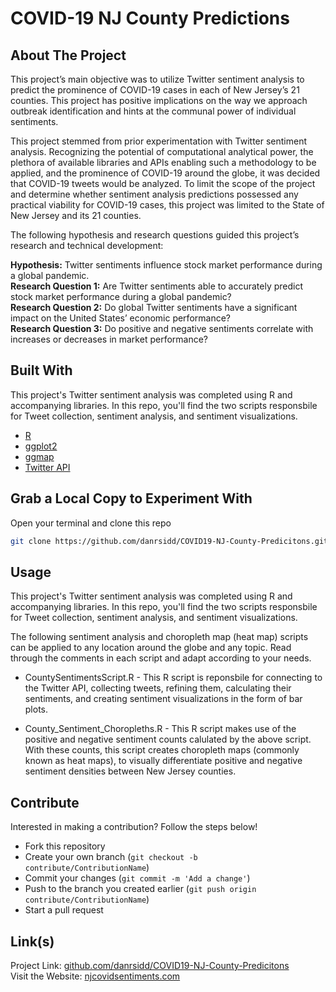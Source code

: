 # COVID-19 NJ County Predictions

## About The Project

This project’s main objective was to utilize Twitter sentiment analysis to predict the prominence of COVID-19 cases in each of New Jersey’s 21 counties. This project has positive implications on the way we approach outbreak identification and hints at the communal power of individual sentiments.

This project stemmed from prior  experimentation with Twitter sentiment analysis. Recognizing the potential of computational analytical power, the plethora of available libraries and APIs enabling such a methodology to be applied, and the prominence of COVID-19 around the globe, it was decided that COVID-19 tweets would be analyzed. To limit the scope of the project and determine whether sentiment analysis predictions possessed any practical viability for COVID-19 cases, this project was limited to the State of New Jersey and its 21 counties.

The following hypothesis and research questions guided this project’s research and technical development:  

**Hypothesis:** Twitter sentiments influence stock market performance during a global pandemic.  
**Research Question 1:** Are Twitter sentiments able to accurately predict stock market performance during a global pandemic?  
**Research Question 2:** Do global Twitter sentiments have a significant impact on the United States’ economic performance?  
**Research Question 3:** Do positive and negative sentiments correlate with increases or decreases in market performance?

## Built With

This project's Twitter sentiment analysis was completed using R and accompanying libraries. In this repo, you'll find the two scripts responsbile for Tweet collection, sentiment analysis, and sentiment visualizations.

* [R](https://www.r-project.org)
* [ggplot2](https://ggplot2.tidyverse.org)
* [ggmap](https://cran.r-project.org/web/packages/ggmap/ggmap.pdf)
* [Twitter API](https://developer.twitter.com/en/docs)

## Grab a Local Copy to Experiment With

Open your terminal and clone this repo
   ```sh
   git clone https://github.com/danrsidd/COVID19-NJ-County-Predicitons.git
   ```

## Usage

This project's Twitter sentiment analysis was completed using R and accompanying libraries. In this repo, you'll find the two scripts responsbile for Tweet collection, sentiment analysis, and sentiment visualizations.

The following sentiment analysis and choropleth map (heat map) scripts can be applied to any location around the globe and any topic. Read through the comments in each script and adapt according to your needs.

- CountySentimentsScript.R - This R script is reponsbile for connecting to the Twitter API, collecting tweets, refining them, calculating their sentiments, and creating sentiment visualizations in the form of bar plots.

- County_Sentiment_Choropleths.R - This R script makes use of the positive and negative sentiment counts calulated by the above script. With these counts, this script creates choropleth maps (commonly known as heat maps), to visually differentiate positive and negative sentiment densities between New Jersey counties.

## Contribute

Interested in making a contribution? Follow the steps below!

- Fork this repository
- Create your own branch (`git checkout -b contribute/ContributionName`)
- Commit your changes (`git commit -m 'Add a change'`)
- Push to the branch you created earlier (`git push origin contribute/ContributionName`)
- Start a pull request

## Link(s)

Project Link: [github.com/danrsidd/COVID19-NJ-County-Predicitons](https://github.com/danrsidd/COVID19-NJ-County-Predicitons)\
Visit the Website: [njcovidsentiments.com](https://njcovidsentiments.com)
